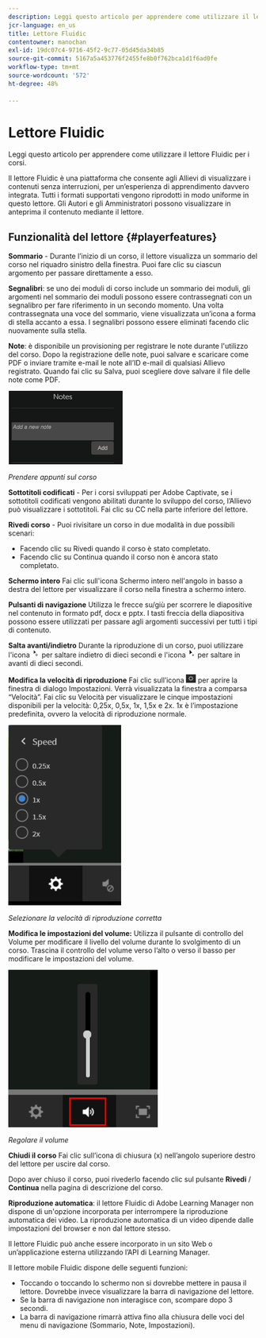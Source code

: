 ```yaml
---
description: Leggi questo articolo per apprendere come utilizzare il lettore Fluidic per i corsi.
jcr-language: en_us
title: Lettore Fluidic
contentowner: manochan
exl-id: 19dc07c4-9716-45f2-9c77-05d45da34b85
source-git-commit: 5167a5a453776f2455fe8b0f762bca1d1f6ad0fe
workflow-type: tm+mt
source-wordcount: '572'
ht-degree: 48%

---
```


# Lettore Fluidic

Leggi questo articolo per apprendere come utilizzare il lettore Fluidic per i corsi.

Il lettore Fluidic è una piattaforma che consente agli Allievi di visualizzare i contenuti senza interruzioni, per un’esperienza di apprendimento davvero integrata. Tutti i formati supportati vengono riprodotti in modo uniforme in questo lettore. Gli Autori e gli Amministratori possono visualizzare in anteprima il contenuto mediante il lettore.

## Funzionalità del lettore {#playerfeatures}

<!--![](assets/fluidicplayer-callout.png)-->

**Sommario** - Durante l’inizio di un corso, il lettore visualizza un sommario del corso nel riquadro sinistro della finestra. Puoi fare clic su ciascun argomento per passare direttamente a esso.

**Segnalibri**: se uno dei moduli di corso include un sommario dei moduli, gli argomenti nel sommario dei moduli possono essere contrassegnati con un segnalibro per fare riferimento in un secondo momento. Una volta contrassegnata una voce del sommario, viene visualizzata un’icona a forma di stella accanto a essa. I segnalibri possono essere eliminati facendo clic nuovamente sulla stella.

**Note**: è disponibile un provisioning per registrare le note durante l&#39;utilizzo del corso. Dopo la registrazione delle note, puoi salvare e scaricare come PDF o inviare tramite e-mail le note all’ID e-mail di qualsiasi Allievo registrato. Quando fai clic su Salva, puoi scegliere dove salvare il file delle note come PDF.

![](assets/notes.png)

*Prendere appunti sul corso*

**Sottotitoli codificati** - Per i corsi sviluppati per Adobe Captivate, se i sottotitoli codificati vengono abilitati durante lo sviluppo del corso, l’Allievo può visualizzare i sottotitoli. Fai clic su CC nella parte inferiore del lettore.

**Rivedi corso** - Puoi rivisitare un corso in due modalità in due possibili scenari:

* Facendo clic su Rivedi quando il corso è stato completato.
* Facendo clic su Continua quando il corso non è ancora stato completato.

**Schermo intero** Fai clic sull&#39;icona Schermo intero nell&#39;angolo in basso a destra del lettore per visualizzare il corso nella finestra a schermo intero.

**Pulsanti di navigazione** Utilizza le frecce su/giù per scorrere le diapositive nel contenuto in formato pdf, docx e pptx. I tasti freccia della diapositiva possono essere utilizzati per passare agli argomenti successivi per tutti i tipi di contenuto.

**Salta avanti/indietro** Durante la riproduzione di un corso, puoi utilizzare l&#39;icona ![](assets/asset-1.png) per saltare indietro di dieci secondi e l&#39;icona ![](assets/assets-2.png) per saltare in avanti di dieci secondi.

**Modifica la velocità di riproduzione** Fai clic sull’icona ![](assets/speedicon.png) per aprire la finestra di dialogo Impostazioni. Verrà visualizzata la finestra a comparsa “Velocità”. Fai clic su Velocità per visualizzare le cinque impostazioni disponibili per la velocità: 0,25x, 0,5x, 1x, 1,5x e 2x. 1x è l’impostazione predefinita, ovvero la velocità di riproduzione normale.

![](assets/speedvariants.png)

*Selezionare la velocità di riproduzione corretta*

**Modifica le impostazioni del volume:** Utilizza il pulsante di controllo del Volume per modificare il livello del volume durante lo svolgimento di un corso. Trascina il controllo del volume verso l’alto o verso il basso per modificare le impostazioni del volume.

![](assets/volumecontrol.png)

*Regolare il volume*

**Chiudi il corso** Fai clic sull’icona di chiusura (x) nell’angolo superiore destro del lettore per uscire dal corso.

Dopo aver chiuso il corso, puoi rivederlo facendo clic sul pulsante **Rivedi** / **Continua** nella pagina di descrizione del corso.

**Riproduzione automatica**: il lettore Fluidic di Adobe Learning Manager non dispone di un&#39;opzione incorporata per interrompere la riproduzione automatica dei video. La riproduzione automatica di un video dipende dalle impostazioni del browser e non dal lettore stesso.

Il lettore Fluidic può anche essere incorporato in un sito Web o un’applicazione esterna utilizzando l’API di Learning Manager.

Il lettore mobile Fluidic dispone delle seguenti funzioni:

* Toccando o toccando lo schermo non si dovrebbe mettere in pausa il lettore. Dovrebbe invece visualizzare la barra di navigazione del lettore.
* Se la barra di navigazione non interagisce con, scompare dopo 3 secondi.
* La barra di navigazione rimarrà attiva fino alla chiusura delle voci del menu di navigazione (Sommario, Note, Impostazioni).

